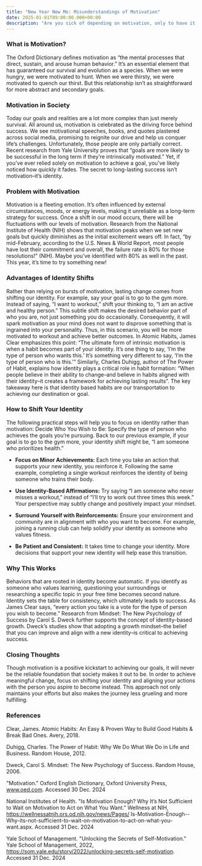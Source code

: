 ```yaml
---
title: "New Year New Me: Misunderstandings of Motivation"
date: 2025-01-01T09:00:00.000+00:00
description: "Are you sick of depending on motivation, only to have it wane before you reach your goals? This blog dives into why motivation is insufficient to bring about long-lasting change and presents a more sustainable approach: identity shifts. Discover how shifting your self-perception can transform your habits, make positive behaviors automatic, and position you for long-term success. Supported by bestselling books like Atomic Habits and The Power of Habit as well as research from Yale and the NIH, this post will teach you how to match your actions with your desired self. Ready to make this year different? Click the title to begin your journey!"
---
```

### **What is Motivation?**
The Oxford Dictionary defines motivation as “the mental processes that direct, sustain, and arouse human behavior.” It’s an essential element that has guaranteed our survival and evolution as a species. When we were hungry, we were motivated to hunt. When we were thirsty, we were motivated to quench our thirst. But this relationship isn’t as straightforward for more abstract and secondary goals.

### **Motivation in Society**
Today our goals and realities are a lot more complex than just merely survival. All around us, motivation is celebrated as the driving force behind success. We see motivational speeches, books, and quotes plastered across social media, promising to reignite our drive and help us conquer life’s challenges. Unfortunately, those people are only partially correct. Recent research from Yale University proves that “goals are more likely to be successful in the long term if they’re intrinsically motivated.” Yet, if you’ve ever relied solely on motivation to achieve a goal, you’ve likely noticed how quickly it fades. The secret to long-lasting success isn’t motivation–it’s identity.

### **Problem with Motivation**
Motivation is a fleeting emotion. It’s often influenced by external circumstances, moods, or energy levels, making it unreliable as a long-term strategy for success. Once a shift in our mood occurs, there will be fluctuations with our levels of motivation. Research from the National Institute of Health (NIH) shows that motivation peaks when we set new goals but quickly diminishes as the initial excitement wears off. In fact, “by mid-February, according to the U.S. News & World Report, most people have lost their commitment and overall, the failure rate is 80% for those resolutions!” (NIH). Maybe you’ve identified with 80% as well in the past. This year, it’s time to try something new!

### **Advantages of Identity Shifts**
Rather than relying on bursts of motivation, lasting change comes from shifting our identity. For example, say your goal is to go to the gym more. Instead of saying, “I want to workout,” shift your thinking to, “I am an active and healthy person.” This subtle shift makes the desired behavior part of who you are, not just something you do occasionally. Consequently, it will spark motivation as your mind does not want to disprove something that is ingrained into your personality. Thus, in this scenario, you will be more motivated to workout and achieve better outcomes. In Atomic Habits, James Clear emphasizes this point: “The ultimate form of intrinsic motivation is when a habit becomes part of your identity. It’s one thing to say, ‘I’m the type of person who wants this.’ It’s something very different to say, ‘I’m the type of person who is this.’” Similarly, Charles Duhigg, author of The Power of Habit, explains how identity plays a critical role in habit formation: “When people believe in their ability to change–and believe in habits aligned with their identity–it creates a framework for achieving lasting results”. The key takeaway here is that identity based habits are our transportation to achieving our destination or goal.

### **How to Shift Your Identity**
The following practical steps will help you to focus on identity rather than motivation:
Decide Who You Wish to Be: Specify the type of person who achieves the goals you’re pursuing. Back to our previous example, if your goal is to go to the gym more, your identity shift might be, “I am someone who prioritizes health.”

- **Focus on Minor Achievements:** Each time you take an action that supports your new identity, you reinforce it. Following the same example, completing a single workout reinforces the identity of being someone who trains their body.

- **Use Identity-Based Affirmations:** Try saying “I am someone who never misses a workout,” instead of “I’ll try to work out three times this week.” Your perspective may subtly change and positively impact your mindset.

- **Surround Yourself with Reinforcements:** Ensure your environment and community are in alignment with who you want to become. For example, joining a running club can help solidify your identity as someone who values fitness.

- **Be Patient and Consistent:** It takes time to change your identity. More decisions that support your new identity will help ease this transition.

### **Why This Works**
Behaviors that are rooted in identity become automatic. If you identify as someone who values learning, questioning your surroundings or researching a specific topic in your free time becomes second nature. Identity sets the table for consistency, which ultimately leads to success. As James Clear says, “every action you take is a vote for the type of person you wish to become.” Research from Mindset: The New Psychology of Success by Carol S. Dweck further supports the concept of identity-based growth. Dweck’s studies show that adopting a growth mindset–the belief that you can improve and align with a new identity–is critical to achieving success.

### **Closing Thoughts**
Though motivation is a positive kickstart to achieving our goals, it will never be the reliable foundation that society makes it out to be. In order to achieve meaningful change, focus on shifting your identity and aligning your actions with the person you aspire to become instead. This approach not only maintains your efforts but also makes the journey less grueling and more fulfilling.

### **References**
Clear, James. Atomic Habits: An Easy & Proven Way to Build Good Habits & Break Bad Ones. Avery, 2018.

Duhigg, Charles. The Power of Habit: Why We Do What We Do in Life and Business. Random House, 2012.

Dweck, Carol S. Mindset: The New Psychology of Success. Random House, 2006.

"Motivation." Oxford English Dictionary, Oxford University Press, www.oed.com. Accessed 30 Dec. 2024

National Institutes of Health. "Is Motivation Enough? Why It’s Not Sufficient to Wait on Motivation to Act on What You Want." Wellness at NIH, https://wellnessatnih.ors.od.nih.gov/news/Pages/
Is-Motivation-Enough--Why-its-not-sufficient-to-wait-on-motivation-to-act-on-what-you-want.aspx. Accessed 31 Dec. 2024

Yale School of Management. "Unlocking the Secrets of Self-Motivation." Yale School of Management, 2022, https://som.yale.edu/story/2022/unlocking-secrets-self-motivation. Accessed 31 Dec. 2024